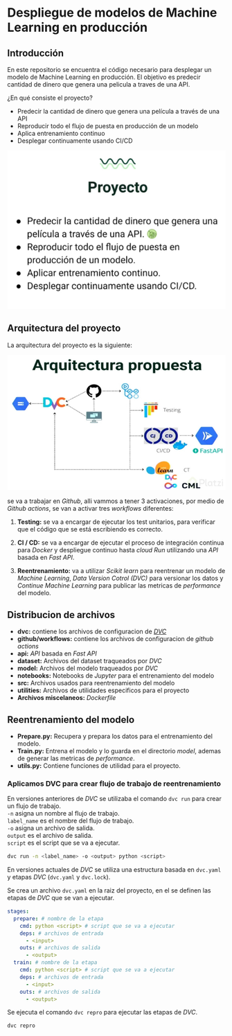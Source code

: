 # Despliegue de modelos de Machine Learning en producción
## Introducción
En este repositorio se encuentra el código necesario para desplegar un modelo de Machine Learning en producción. El objetivo es predecir cantidad de dinero que genera una pelicula a traves de una API. 

¿En qué consiste el proyecto?

* Predecir la cantidad de dinero que genera una película a través de una API
* Reproducir todo el flujo de puesta en producción de un modelo
* Aplica entrenamiento continuo
* Desplegar continuamente usando CI/CD

![proyecto](images/project.png)

## Arquitectura del proyecto
La arquitectura del proyecto es la siguiente:

![arquitectura](images/Arquitecture.png)

se va a trabajar en *Github*, alli vammos a tener 3 activaciones, por medio de *Github actions*, se van a activar tres *workflows* diferentes:

1. **Testing:** se va a encargar de ejecutar los test unitarios, para verificar que el código que se está escribiendo es correcto.

2. **CI / CD:** se va a encargar de ejecutar el proceso de integración continua para *Docker* y despliegue continuo hasta *cloud Run* utilizando una *API* basada en *Fast API*.

3. **Reentrenamiento:** va a utilizar *Scikit learn* para reentrenar un modelo de *Machine Learning*, *Data Version Cotrol (DVC)* para versionar los datos y *Continue Machine Learning* para publicar las metricas de *performance* del modelo.

## Distribucion de archivos
- **dvc:** contiene los archivos de configuracion de [*DVC*](DVC.md)
- **github/workflows:** contiene los archivos de configuracion de *github actions*
- **api:** *API* basada en *Fast API*
- **dataset:** Archivos del dataset traqueados por *DVC*
- **model:** Archivos del modelo traqueados por *DVC*
- **notebooks:** Notebooks de *Jupyter* para el entrenamiento del modelo
- **src:** Archivos usados para reentrenamiento del modelo
- **utilities:** Archivos de utilidades especificos para el proyecto
- **Archivos miscelaneos:** *Dockerfile*

## Reentrenamiento del modelo
- **Prepare.py:** Recupera y prepara los datos para el entrenamiento del modelo.
- **Train.py:** Entrena el modelo y lo guarda en el directorio *model*, ademas de generar las metricas de *performance*.
- **utils.py:** Contiene funciones de utilidad para el proyecto.

### Aplicamos DVC para crear flujo de trabajo de reentrenamiento

En versiones anteriores de *DVC* se utilizaba el comando `dvc run` para crear un flujo de trabajo.  
`-n` asigna un nombre al flujo de trabajo.  
`label_name` es el nombre del flujo de trabajo.  
`-o` asigna un archivo de salida.  
`output` es el archivo de salida.  
`script` es el script que se va a ejecutar.  

```bash	
dvc run -n <label_name> -o <output> python <script>
```

En versiones actuales de *DVC* se utiliza una estructura basada en `dvc.yaml` y etapas *DVC* (`dvc.yaml` y `dvc.lock`).

Se crea un archivo `dvc.yaml` en la raiz del proyecto, en el se definen las etapas de *DVC* que se van a ejecutar.
```yaml
stages:
  prepare: # nombre de la etapa
    cmd: python <script> # script que se va a ejecutar 
    deps: # archivos de entrada
      - <input>
    outs: # archivos de salida
      - <output>
  train: # nombre de la etapa
    cmd: python <script> # script que se va a ejecutar
    deps: # archivos de entrada
      - <input>
    outs: # archivos de salida
      - <output>
```

Se ejecuta el comando `dvc repro` para ejecutar las etapas de *DVC*.
```bash
dvc repro
```
